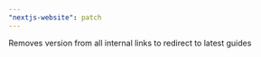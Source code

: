 ```yaml
---
"nextjs-website": patch
---
```


Removes version from all internal links to redirect to latest guides
